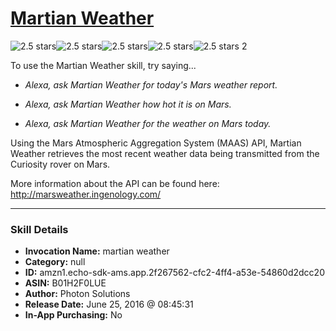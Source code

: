 # [Martian Weather](http://alexa.amazon.com/#skills/amzn1.echo-sdk-ams.app.2f267562-cfc2-4ff4-a53e-54860d2dcc20)
![2.5 stars](../../images/ic_star_black_18dp_1x.png)![2.5 stars](../../images/ic_star_black_18dp_1x.png)![2.5 stars](../../images/ic_star_half_black_18dp_1x.png)![2.5 stars](../../images/ic_star_border_black_18dp_1x.png)![2.5 stars](../../images/ic_star_border_black_18dp_1x.png) 2

To use the Martian Weather skill, try saying...

* *Alexa, ask Martian Weather for today's Mars weather report.*

* *Alexa, ask Martian Weather how hot it is on Mars.*

* *Alexa, ask Martian Weather for the weather on Mars today.*

Using the Mars Atmospheric Aggregation System (MAAS) API, Martian Weather retrieves the most recent weather data being transmitted from the Curiosity rover on Mars.

More information about the API can be found here: http://marsweather.ingenology.com/

***

### Skill Details

* **Invocation Name:** martian weather
* **Category:** null
* **ID:** amzn1.echo-sdk-ams.app.2f267562-cfc2-4ff4-a53e-54860d2dcc20
* **ASIN:** B01H2F0LUE
* **Author:** Photon Solutions
* **Release Date:** June 25, 2016 @ 08:45:31
* **In-App Purchasing:** No
